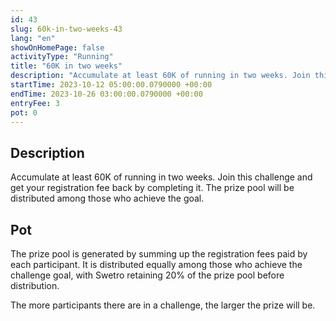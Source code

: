 ```yaml
---
id: 43
slug: 60k-in-two-weeks-43
lang: "en"
showOnHomePage: false
activityType: "Running"
title: "60K in two weeks"
description: "Accumulate at least 60K of running in two weeks. Join this challenge and get your registration fee back by completing it. The prize pool will be distributed among those who achieve the goal"
startTime: 2023-10-12 05:00:00.0790000 +00:00
endTime: 2023-10-26 03:00:00.0790000 +00:00
entryFee: 3
pot: 0
---
```


## Description

Accumulate at least 60K of running in two weeks. Join this challenge and get your registration fee back by completing it. The prize pool will be distributed among those who achieve the goal.

## Pot

The prize pool is generated by summing up the registration fees paid by each participant. It is distributed equally among those who achieve the challenge goal, with Swetro retaining 20% of the prize pool before distribution.

The more participants there are in a challenge, the larger the prize will be.
